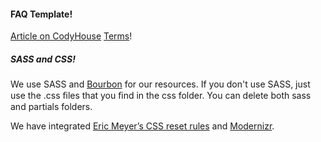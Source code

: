 #### FAQ Template!
[Article on CodyHouse](http://codyhouse.co/?p=359)
[Terms](http://codyhouse.co/terms/)!

##### SASS and CSS!
We use SASS and [Bourbon](http://bourbon.io/) for our resources. If you don't use SASS, just use the .css ﬁles that you ﬁnd in the css folder. You can delete both sass and partials folders.

We have integrated [Eric Meyer’s CSS reset rules](http://meyerweb.com/eric/tools/css/reset/) and [Modernizr](http://modernizr.com/).
